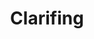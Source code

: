 ---
title: Clarifing
layout: definition
brief: The process of removing foreign matter from the honey of wax.
see_also: 
  - title: Smoker
    file: smoker
  - title: Honey
    file: honey 
---